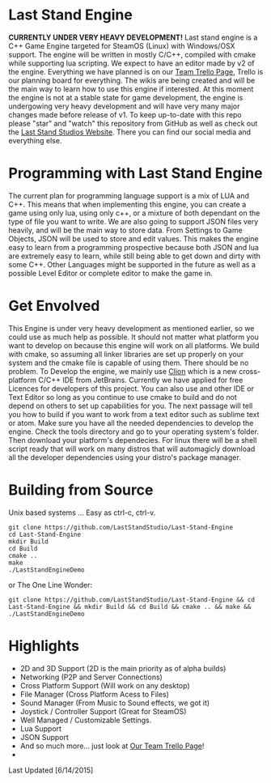 # Last Stand Engine 

**CURRENTLY UNDER VERY HEAVY DEVELOPMENT!** Last stand engine is a C++ Game Engine targeted for SteamOS (Linux) with Windows/OSX support. The engine will be written in mostly C/C++, compiled with cmake while supporting lua scripting. We expect to have an editor made by v2 of the engine. Everything we have planned is on our [Team Trello Page](https://trello.com/b/t2C62QjU/laststandengine-c), Trello is our planning board for everything. The wikis are being created and will be the main way to learn how to use this engine if interested. At this moment the engine is not at a stable state for game development, the engine is undergowing very heavy development and will have very many major changes made before release of v1. To keep up-to-date with this repo please "star" and "watch" this repository from GitHub as well as check out the [Last Stand Studios Website](http://laststandstudio.com). There you can find our social media and everything else.

# Programming with Last Stand Engine
The current plan for programming language support is a mix of LUA and C++. This means that when implementing this engine, you can create a game using only lua, using only c++, or a mixture of both dependant on the type of file you want to write. We are also going to support JSON files very heavily, and will be the main way to store data. From Settings to Game Objects, JSON will be used to store and edit values. This makes the engine easy to learn from a programming prospective because both JSON and lua are extremely easy to learn, while still being able to get down and dirty with some C++. Other Languages might be supported in the future as well as a possible Level Editor or complete editor to make the game in.

# Get Envolved
This Engine is under very heavy development as mentioned earlier, so we could use as much help as possible. It should not matter what platform you want to develop on because this engine will work on all platforms. We build with cmake, so assuming all linker libraries are set up properly on your system and the cmake file is capable of using them. There should be no problem. To Develop the engine, we mainly use [Clion](https://www.jetbrains.com/clion/) which is a new cross-platform C/C++ IDE from JetBrains. Currently we have applied for free Licences for developers of this project. You can also use and other IDE or Text Editor so long as you continue to use cmake to build and do not depend on others to set up capabilities for you. The next passage will tell you how to build if you want to work from a text editor such as sublime text or atom. Make sure you have all the needed dependencies to develop the engine. Check the tools directory and go to your operating system's folder. Then download your platform's dependecies. For linux there will be a shell script ready that will work on many distros that will automagicly download all the developer dependencies using your distro's package manager. 

# Building from Source
Unix based systems ... Easy as ctrl-c, ctrl-v.
```
git clone https://github.com/LastStandStudio/Last-Stand-Engine
cd Last-Stand-Engine
mkdir Build
cd Build
cmake ..
make
./LastStandEngineDemo
```

or The One Line Wonder:
```
git clone https://github.com/LastStandStudio/Last-Stand-Engine && cd Last-Stand-Engine && mkdir Build && cd Build && cmake .. && make && ./LastStandEngineDemo
```
# Highlights

* 2D and 3D Support (2D is the main priority as of alpha builds)
* Networking (P2P and Server Connections)
* Cross Platform Support (Will work on any desktop)
* File Manager (Cross Platform Acess to Files)
* Sound Manager (From Music to Sound effects, we got it)
* Joystick / Controller Support (Great for SteamOS)
* Well Managed / Customizable Settings.
* Lua Support
* JSON Support
* And so much more... just look at [Our Team Trello Page](https://trello.com/b/t2C62QjU/laststandengine-c)!
* 


Last Updated [6/14/2015]

